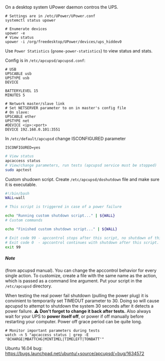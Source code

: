 
On a desktop system UPower daemon contros the UPS.
```shell
# Settings are in /etc/UPower/UPower.conf
systemctl status upower

# Enumerate devices
upower -e
# View status
upower -i /org/freedesktop/UPower/devices/ups_hiddev0
```
Use `Power Statistics` (`gnome-power-statistics`) to view status and stats.


Config is in `/etc/apcupsd/apcupsd.conf`:
```
# USB 
UPSCABLE usb
UPSTYPE usb
DEVICE

BATTERYLEVEL 15
MINUTES 5

# Network master/slave link
# Set NETSERVER parameter to on in master's config file
# On slave:
UPSCABLE ether 
UPSTYPE net
#DEVICE <ip>:<port>
DEVICE 192.168.0.101:3551
```

In `/etc/default/apcupsd` change ISCONFIGURED parameter
```
ISCONFIGURED=yes
```

```bash
# View status
apcaccess status
# View/change parameters, run tests (apcupsd service must be stopped)
sudo apctest
```

Custom shudown script. Create `/etc/apcupsd/doshutdown` file and make sure it is executable.
```bash
#!/bin/bash
WALL=wall

# This script is triggered in case of a power failure

echo "Running custom shutdown script..." | ${WALL}
# Custom commands

echo "Finished custom shutdown script..." | ${WALL}

# Exit code 99 - apccontrol stops after this script, no shutdown of this host. For testing purposes.
# Exit code 0  - apccontrol continues with shutdown after this script.
exit 99
```
##### Note
(from apcupsd manual). You can change the apccontrol behavior for every single action. To customize, create a file with the same name as the action, which is passed as a command line argument. Put your script in the `/etc/apcupsd` directory.


When testing the real power fail shutdown (pulling the power plug) it is convinient to temporarily set TIMEOUT parameter to 30. Doing so will cause apcupsd to attempt to shutdown the system 30 seconds after it detects a power failure. :warning: **Don't forget to change it back after tests.** Also always wait for your UPS to **power itself off**, or power if off manually before restarting your computer. Power off grace period can be quite long.

```shell
# Monitor important parameters during tests
watch -n 5 "apcaccess status | grep -E 'BCHARGE|MBATTCHG|MINTIMEL|TIMELEFT|TONBATT'"
```

Ubuntu 16.04 bug: https://bugs.launchpad.net/ubuntu/+source/apcupsd/+bug/1634572

